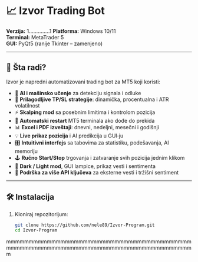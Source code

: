 # 📈 Izvor Trading Bot

**Verzija:** 1..............1
**Platforma:** Windows 10/11  
**Terminal:** MetaTrader 5  
**GUI:** PyQt5 (ranije Tkinter – zamenjeno)

---

## 🧠 Šta radi?

Izvor je napredni automatizovani trading bot za MT5 koji koristi:

- 🧠 **AI i mašinsko učenje** za detekciju signala i odluke  
- 🎯 **Prilagodljive TP/SL strategije**: dinamička, procentualna i ATR volatilnost  
- ⚡ **Skalping mod** sa posebnim limitima i kontrolom pozicija  
- 🔁 **Automatski restart** MT5 terminala ako dođe do prekida  
- 📊 **Excel i PDF izveštaji**: dnevni, nedeljni, mesečni i godišnji  
- 💡 **Live prikaz pozicija** i AI predikcija u GUI‑ju  
- 🎛 **Intuitivni interfejs** sa tabovima za statistiku, podešavanja, AI memoriju  
- 🕹 **Ručno Start/Stop** trgovanja i zatvaranje svih pozicija jednim klikom  
- 🌙 **Dark / Light mod**, GUI lampice, prikaz vesti i sentimenta  
- 🔐 **Podrška za više API ključeva** za eksterne vesti i tržišni sentiment  

---

## 🛠 Instalacija

1. Kloniraj repozitorijum:
   ```bash
   git clone https://github.com/nele89/Izvor-Program.git
   cd Izvor-Program

mmmmmmmmmmmmmmmmmmmmmmmmmmmmmmmmmmmmmmmmmmmmmmmmmmmmmmmmmmmmmmmmmmmmmmmmmmmmmmmmmmm

<!-- test auto‑save -->
<!-- test auto‑save -->
